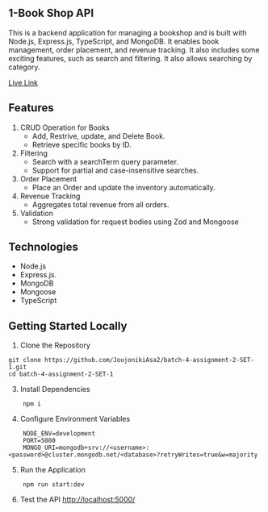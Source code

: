 ## 1-Book Shop API
This is a backend application for managing a bookshop and is built with Node.js, Express.js, TypeScript, and MongoDB. It enables book management, order placement, and revenue tracking. It also includes some exciting features, such as search and filtering. It also allows searching by category.

[Live Link](https://batch-4-assignment-2-set-1.vercel.app/)


## Features
1. CRUD Operation for Books
   - Add, Restrive, update, and Delete Book.
   - Retrieve specific books by ID.
2. Filtering
   - Search with a searchTerm query parameter.
   - Support for partial and case-insensitive searches. 
3. Order Placement
   - Place an Order and update the inventory automatically.
4. Revenue Tracking
   - Aggregates total revenue from all orders.
5. Validation
   - Strong validation for request bodies using Zod and Mongoose
  
## Technologies
- Node.js
- Express.js.
- MongoDB
- Mongoose
- TypeScript

## Getting Started Locally
1. Clone the Repository
```
git clone https://github.com/JoujonikiAsa2/batch-4-assignment-2-SET-1.git
cd batch-4-assignment-2-SET-1
```

3. Install Dependencies
```
    npm i
```
4. Configure Environment Variables
```
    NODE_ENV=development
    PORT=5000
    MONGO_URI=mongodb+srv://<username>:<password>@cluster.mongodb.net/<database>?retryWrites=true&w=majority
```
5. Run the Application
```
    npm run start:dev
```
6. Test the API
[http://localhost:5000/](http://localhost:5000/)
